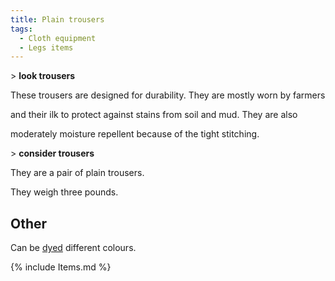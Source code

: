 ```yaml
---
title: Plain trousers
tags:
  - Cloth equipment
  - Legs items
---
```

\> **look trousers**

These trousers are designed for durability. They are mostly worn by
farmers

and their ilk to protect against stains from soil and mud. They are also

moderately moisture repellent because of the tight stitching.

\> **consider trousers**

They are a pair of plain trousers.

They weigh three pounds.

## Other

Can be [dyed](dye "wikilink") different colours.

{% include Items.md %}
